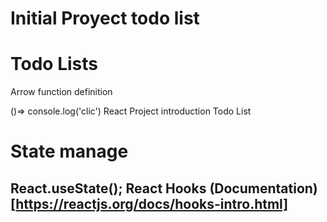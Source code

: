 # Initial Proyect todo list

# Todo Lists

Arrow function definition 

()=> console.log('clic')
  React Project introduction Todo List


# State manage

React.useState();
React Hooks
(Documentation)[https://reactjs.org/docs/hooks-intro.html]
- 